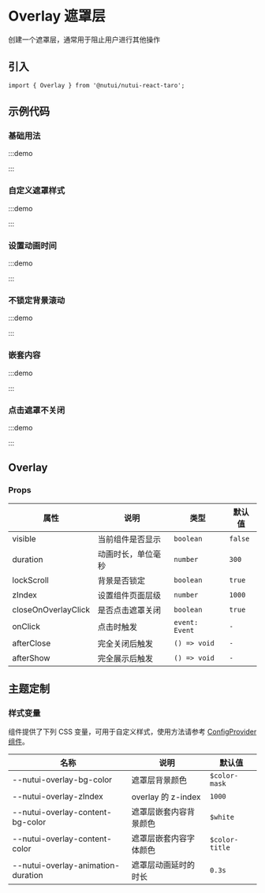 # Overlay 遮罩层


创建一个遮罩层，通常用于阻止用户进行其他操作

## 引入

```tsx
import { Overlay } from '@nutui/nutui-react-taro';
```

## 示例代码

### 基础用法

:::demo

<CodeBlock src='taro/demo1.tsx'></CodeBlock>

:::

### 自定义遮罩样式

:::demo

<CodeBlock src='taro/demo2.tsx'></CodeBlock>

:::

### 设置动画时间

:::demo

<CodeBlock src='taro/demo3.tsx'></CodeBlock>

:::

### 不锁定背景滚动

:::demo

<CodeBlock src='taro/demo4.tsx'></CodeBlock>

:::

### 嵌套内容

:::demo

<CodeBlock src='taro/demo5.tsx'></CodeBlock>

:::

### 点击遮罩不关闭

:::demo

<CodeBlock src='taro/demo6.tsx'></CodeBlock>

:::

## Overlay

### Props

| 属性 | 说明 | 类型 | 默认值 |
| --- | --- | --- | --- |
| visible | 当前组件是否显示 | `boolean` | `false` |
| duration | 动画时长，单位毫秒 | `number` | `300` |
| lockScroll | 背景是否锁定 | `boolean` | `true` |
| zIndex | 设置组件页面层级 | `number` | `1000` |
| closeOnOverlayClick | 是否点击遮罩关闭 | `boolean` | `true` |
| onClick | 点击时触发 | `event: Event` | `-` |
| afterClose | 完全关闭后触发 | `() => void` | `-` |
| afterShow | 完全展示后触发 | `() => void` | `-` |

## 主题定制

### 样式变量

组件提供了下列 CSS 变量，可用于自定义样式，使用方法请参考 [ConfigProvider 组件](#/zh-CN/component/configprovider)。

| 名称 | 说明 | 默认值 |
| --- | --- | --- |
| \--nutui-overlay-bg-color | 遮罩层背景颜色 | `$color-mask` |
| \--nutui-overlay-zIndex | overlay 的 z-index | `1000` |
| \--nutui-overlay-content-bg-color | 遮罩层嵌套内容背景颜色 | `$white` |
| \--nutui-overlay-content-color | 遮罩层嵌套内容字体颜色 | `$color-title` |
| \--nutui-overlay-animation-duration| 遮罩层动画延时的时长 | `0.3s` |
